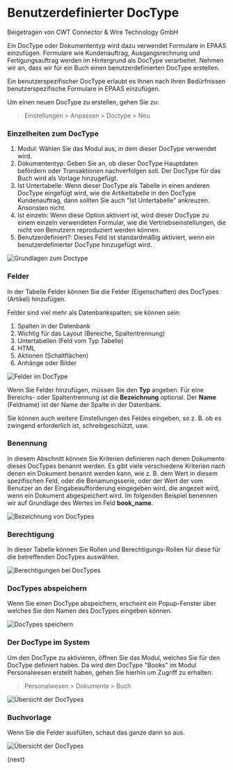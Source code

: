 <!-- add-breadcrumbs -->
# Benutzerdefinierter DocType
<span class="text-muted contributed-by">Beigetragen von CWT Connector & Wire Technology GmbH</span>

Ein DocType oder Dokumententyp wird dazu verwendet Formulare in EPAAS einzufügen. Formulare wie Kundenauftrag, Ausgangsrechnung und Fertigungsauftrag werden im Hintergrund als DocType verarbeitet. Nehmen wir an, dass wir für ein Buch einen benutzerdefinierten DocType erstellen.

Ein benutzerspezifischer DocType erlaubt es Ihnen nach Ihren Bedürfnissen benutzerspezifische Formulare in EPAAS einzufügen.

Um einen neuen DocType zu erstellen, gehen Sie zu:

> Einstellungen > Anpassen > Doctype > Neu

### Einzelheiten zum DocType

1. Modul: Wählen Sie das Modul aus, in dem dieser DocType verwendet wird.
2. Dokumententyp: Geben Sie an, ob dieser DocType Hauptdaten befördern oder Transaktionen nachverfolgen soll. Der DocType für das Buch wird als Vorlage hinzugefügt.
3. Ist Untertabelle: Wenn dieser DocType als Tabelle in einen anderen DocType eingefügt wird, wie die Artikeltabelle in den DocType Kundenauftrag, dann sollten Sie auch "Ist Untertabelle" ankreuzen. Ansonsten nicht.
4. Ist einzeln: Wenn diese Option aktiviert ist, wird dieser DocType zu einem einzeln verwendeten Formular, wie die Vertriebseinstellungen, die nicht von Benutzern reproduziert werden können.
5. Benutzerdefiniert?: Dieses Feld ist standardmäßig aktiviert, wenn ein benutzerdefinierter DocType hinzugefügt wird.

![Grundlagen zum Doctype]({{docs_base_url}}/assets/img/setup/customize/doctype-basics.png)

### Felder

In der Tabelle Felder können Sie die Felder (Eigenschaften) des DocTypes (Artikel) hinzufügen.

Felder sind viel mehr als Datenbankspalten; sie können sein:

1. Spalten in der Datenbank
2. Wichtig für das Layout (Bereiche, Spaltentrennung)
3. Untertabellen (Feld vom Typ Tabelle)
4. HTML
5. Aktionen (Schaltflächen)
6. Anhänge oder Bilder

![Felder im DocType]({{docs_base_url}}/assets/img/setup/customize/Doctype-all-fields.png)

Wenn Sie Felder hinzufügen, müssen Sie den **Typ** angeben. Für eine Bereichs- oder Spaltentrennung  ist die **Bezeichnung** optional. Der **Name** (Feldname) ist der Name der Spalte in der Datenbank.

Sie können auch weitere Einstellungen des Feldes eingeben, so z. B. ob es zwingend erforderlich ist, schreibgeschützt, usw.

### Benennung

In diesem Abschnitt können Sie Kriterien definieren nach denen Dokumente dieses DocTypes benannt werden. Es gibt viele verschiedene Kriterien nach denen ein Dokument benannt werden kann, wie z. B. dem Wert in diesem spezifischen Feld, oder die Benamungsserie, oder der Wert der vom Benutzer an der Eingabeaufforderung eingegeben wird, die angezeit wird, wenn ein Dokument abgespeichert wird. Im folgenden Beispiel benennen wir auf Grundlage des Wertes im Feld **book_name**.

![Bezeichnung von DocTypes]({{docs_base_url}}/assets/img/setup/customize/doctype-field-naming.png)

### Berechtigung

In dieser Tabelle können Sie Rollen und Berechtigungs-Rollen für diese für die betreffenden DocTypes auswählen.

![Berechtigungen bei DocTypes]({{docs_base_url}}/assets/img/setup/customize/Doctype-permissions.png)

### DocTypes abspeichern

Wenn Sie einen DocType abspeichern, erscheint ein Popup-Fenster über welches Sie den Namen des DocTypes eingeben können.

![DocTypes speichern]({{docs_base_url}}/assets/img/setup/customize/Doctype-save.png)

### Der DocType im System

Um den DocType zu aktivieren, öffnen Sie das Modul, welches Sie für den DocType definiert haben. Da wird den DocType "Books" im Modul Personalwesen erstellt haben, gehen Sie hierhin um Zugriff zu erhalten:

> Personalwesen > Dokumente > Buch

![Übersicht der DocTypes]({{docs_base_url}}/assets/img/setup/customize/Doctype-list-view.png)

### Buchvorlage

Wenn Sie die Felder ausfüllen, schaut das ganze dann so aus.

![Übersicht der DocTypes]({{docs_base_url}}/assets/img/setup/customize/Doctype-book-added.png)

{next}
